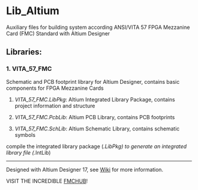 # Lib_Altium
Auxiliary files for building system according ANSI/VITA 57 FPGA Mezzanine Card (FMC) Standard with Altium Designer

## Libraries:
### 1. VITA_57_FMC
Schematic and PCB footprint library for Altium Designer, contains basic components for FPGA Mezzanine Cards

1. *VITA_57_FMC.LibPkg*: Altium Integrated Library Package, contains project information and structure

2. *VITA_57_FMC.PcbLib*: Altium PCB Library, contains PCB footprints

3. *VITA_57_FMC.SchLib*: Altium Schematic Library, contains schematic symbols

compile the integrated library package (*.LibPkg) to generate an integrated library file (*.IntLib)

---

Designed with Altium Designer 17, see [Wiki](https://github.com/FMCHUB/Lib_Altium/wiki) for more information.

VISIT THE INCREDIBLE [FMCHUB](http://www.fmchub.com/)!
